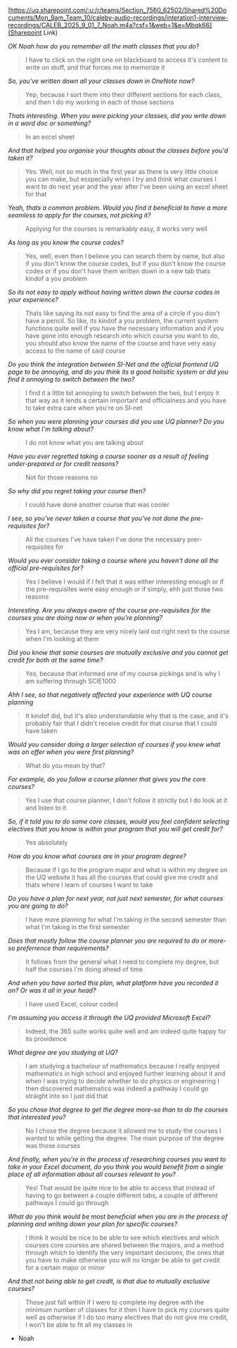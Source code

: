 [https://uq.sharepoint.com/:u:/r/teams/Section_7560_62502/Shared%20Documents/Mon_9am_Team_10/caleby-audio-recordings/interation1-interview-recordings/CALEB_2025_9_01_7_Noah.m4a?csf=1&web=1&e=Mbqk66](Sharepoint Link)

*OK Noah how do you remember all the math classes that you do?*
> I have to click on the right one on blackboard to access it's content to write on stuff, and that forces me to memorize it

*So, you've written down all your classes down in OneNote now?*
> Yep, because I sort them into their different sections for each class, and then I do my working in each of those sections

*Thats interesting. When you were picking your classes, did you write down in a word doc or something?*
> In an excel sheet

*And that helped you organise your thoughts about the classes before you'd taken it?*
> Yes. Well, not so much in the first year as there is very little choice you can make, but esspecially when I try and think
what courses I want to do next year and the year after I've been using an excel sheet for that

*Yeah, thats a common problem. Would you find it beneficial to have a more seamless to apply for the courses, not picking it?*
> Applying for the courses is remarkably easy, it works very well

*As long as you know the course codes?*
> Yes, well, even then I believe you can search them by name, but also if you don't know the course codes, but if you don't
know the course codes or if you don't have them written down in a new tab thats kindof a you problem

*So its not easy to apply without having written down the course codes in your experience?*
> Thats like saying its not easy to find the area of a circle if you don't have a pencil.
So like, its kindof a you problem, the current system functions quite well if you have the necessary information
and if you have gone into enough research into which course you want to do, you should also know the name of the course
and have very easy access to the name of said course

*Do you think the integration between SI-Net and the official frontend UQ page to be annoying, and do you think its a good holisitic system
or did you find it annoying to switch between the two?*
> I find it a little bit annoying to switch between the two, but I enjoy it that way as it lends a certain important and officialness
and you have to take extra care when you're on SI-net

*So when you were planning your courses did you use UQ planner? Do you know what I'm talking about?*
> I do not know what you are talking about

*Have you ever regretted taking a course sooner as a result of feeling under-prepared or for credit reasons?*
> Not for those reasons no

*So why did you regret taking your course then?*
> I could have done another course that was cooler

*I see, so you've never taken a course that you've not done the pre-requisites for?*
> All the courses I've have taken I've done the necessary prer-requisites for

*Would you ever consider taking a course where you haven't done all the official pre-requisites for?*
> Yes I believe I would if I felt that it was either interesting enough or if the pre-requisites were easy enough
or if simply, ehh just those two reasons

*Interesting. Are you always aware of the course pre-requisites for the courses you are doing now or when you're planning?*
> Yes I am, because they are very nicely laid out right next to the course when I'm looking at them

*Did you know that some courses are mutually exclusive and you cannot get credit for both at the same time?*
> Yes, because that informed one of my course pickings and is why I am suffering through SCIE1000

*Ahh I see, so that negatively affected your experience with UQ course planning*
> It kindof did, but it's also understandable why that is the case, and it's probably fair that I didn't receive credit for
that course that I could have taken

*Would you consider doing a larger selection of courses if you knew what was on offer when you were first planning?*
> What do you mean by that?

*For example, do you follow a course planner that gives you the core courses?*
> Yes I use that course planner, I don't follow it strictly but I do look at it and listen to it

*So, if it told you to do some core classes, would you feel confident selecting electives that you know is
within your program that you will get credit for?*
> Yes absolutely

*How do you know what courses are in your program degree?*
> Because if I go to the program major and what is within my degree on the UQ website it has all the courses that could
give me credit and thats where I learn of courses I want to take

*Do you have a plan for next year, not just next semester, for what courses you are going to do?*
> I have more planning for what I'm taking in the second semester than what I'm taking in the first semester

*Does that mostly follow the course planner you are required to do or more-so preferrence than requirements?*
> It follows from the general what I need to complete my degree, but half the courses I'm doing ahead of time

*And when you have sorted this plan, what platform have you recorded it on? Or was it all in your head?*
> I have used Excel, colour coded

*I'm assuming you access it through the UQ provided Microsoft Excel?*
> Indeed, the 365 suite works quite well and am indeed quite happy for its providence

*What degree are you studying at UQ?*
> I am studying a bachelour of mathematics because I really enjoyed mathematics in high school and enjoyed further
learning about it and when I was trying to decide whether to do physics or engineering I then discovered
mathematics was indeed a pathway I could go straight into so I just did that

*So you chose that degree to get the degree more-so than to do the courses that interested you?*
> No I chose the degree because it allowed me to study the courses I wanted to while getting the degree.
The main purpose of the degree was those courses

*And finally, when  you're in the process of researching courses you want to take in your Excel document,
do you think you would benefit from a single place of all information about all courses relevant to you?*
> Yes! That would be quite nice to be able to access that instead of having to go between a couple different tabs,
a couple of different pathways I could go through

*What do you think would be most beneficial when you are in the process of planning and writing down your plan
for specific courses?*
> I think it would be nice to be able to see which electives and which courses core courses are shared
between the majors, and a method through which to identify the very important decisions, the ones that
you have to make otherwise you will no longer be able to get credit for a certain major or minor

*And that not being able to get credit, is that due to mutually exclusive courses?*
> Those just fall within if I were to complete my degree with the minimum number of classes for it
then I have to pick my courses quite well as otherwise if I do too many electives that do not give me credit,
I won't be able to fit all my classes in

- Noah

